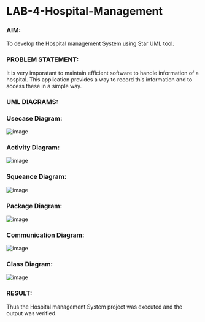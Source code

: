 # LAB-4-Hospital-Management
### AIM:
To develop the Hospital management System using Star UML tool.
### PROBLEM STATEMENT:
It is very imporatant to maintain efficient software to handle information of a hospital.
This application provides a way to record this information and to access these in a simple way.

### UML DIAGRAMS:
### Usecase Diagram:
![image](https://github.com/Selvakumar525/LAB-4-Hospital-Management/assets/120643262/3b972226-7cf5-4e61-9014-b47e05b52016)

### Activity Diagram:
![image](https://github.com/Selvakumar525/LAB-4-Hospital-Management/assets/120643262/a604f84d-d8ae-4c62-a810-7ab92ed7d394)

### Squeance Diagram:
![image](https://github.com/Selvakumar525/LAB-4-Hospital-Management/assets/120643262/e15f2c62-20e9-45dc-8ff3-3e08d3a79091)

### Package Diagram:
![image](https://github.com/Selvakumar525/LAB-4-Hospital-Management/assets/120643262/331e4ece-e71b-442e-8681-2862e3d752cb)

### Communication Diagram:
![image](https://github.com/Selvakumar525/LAB-4-Hospital-Management/assets/120643262/7e8d0924-ea58-4bac-94c2-0e2a70fac006)

### Class Diagram:
![image](https://github.com/Selvakumar525/LAB-4-Hospital-Management/assets/120643262/96590cef-ff33-41ad-a6fe-c643b7e2960b)




### RESULT:
Thus the Hospital management System project was executed and the output was verified.
